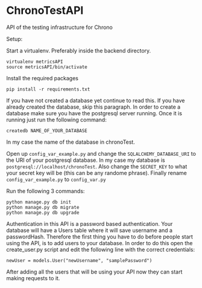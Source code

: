 ChronoTestAPI
=============

API of the testing infrastructure for Chrono

Setup:


Start a virtualenv. Preferably inside the backend directory.
```
virtualenv metricsAPI
source metricsAPI/bin/activate
```

Install the required packages
```
pip install -r requirements.txt
```

If you have not created a database yet continue to read this. If you have already created the database, skip this paragraph. In order to create a database make sure you have the postgresql server running. Once it is running just run the following command:
```
createdb NAME_OF_YOUR_DATABASE
```
In my case the name of the database in chronoTest.

Open up `config_var_example.py` and change the `SQLALCHEMY_DATABASE_URI` to the URI of your postgresql database. In my case my database is `postgresql://localhost/chronoTest`. Also change the `SECRET_KEY` to what your secret key will be (this can be any randome phrase). Finally rename `config_var_example.py` to `config_var.py` 

Run the following 3 commands:
```
python manage.py db init
python manage.py db migrate
python manage.py db upgrade
```

Authentication in this API is a password based authentication. Your database will have a Users table where it will save username and a passwordHash. Therefore the first thing you have to do before people start using the API, is to add users to your database. In order to do this open the create_user.py script and edit the following line with the correct credentials:
```
newUser = models.User("newUsername", "samplePassword")
```
After adding all the users that will be using your API now they can start making requests to it.
